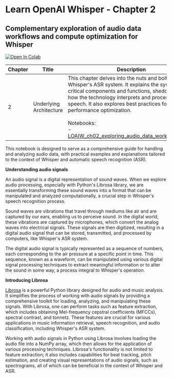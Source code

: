 # Learn OpenAI Whisper - Chapter 2
## Complementary exploration of audio data workflows and compute optimization for Whisper

[![Open In Colab](https://colab.research.google.com/assets/colab-badge.svg)](https://colab.research.google.com/drive/1Lj895IOyp0OL4RJMk3m6aPZ1w_NcPyp2)

| Chapter | Title                                           | Description                                                                                                                                                                                                                                                                         |
|---------|--------------------------------------------------|----------------------------------------------------------------------------------------------------------------------------------------------------------------------------------------------------------------------------------------------------------------------------------------|
| 2       | Underlying Architecture                          | This chapter delves into the nuts and bolts of Whisper's ASR system. It explains the system's critical components and functions, shedding light on how the technology interprets and processes human speech. It also explores best practices for performance optimization.<br><br>Notebooks:<br>- [LOAIW_ch02_exploring_audio_data_workflows.ipynb](/Chapter02/LOAIW_ch02_exploring_audio_data_workflows.ipynb)                |

This notebook is designed to serve as a comprehensive guide for handling and analyzing audio data, with practical examples and explanations tailored to the context of Whisper and automatic speech recognition (ASR).

**Understanding audio signals**

An audio signal is a digital representation of sound waves. When we explore audio processing, especially with Python's Librosa library, we are essentially transforming these sound waves into a format that can be manipulated and analyzed computationally, a crucial step in Whisper's speech recognition process.

Sound waves are vibrations that travel through mediums like air and are captured by our ears, enabling us to perceive sound. In the digital world, these vibrations are captured by microphones, which convert the analog waves into electrical signals. These signals are then digitized, resulting in a digital audio signal that can be stored, transmitted, and processed by computers, like Whisper's ASR system.

The digital audio signal is typically represented as a sequence of numbers, each corresponding to the air pressure at a specific point in time. This sequence, known as a waveform, can be manipulated using various digital signal processing techniques to extract meaningful information or to alter the sound in some way, a process integral to Whisper's operation.

**Introducing Librosa**

[Librosa](https://librosa.org/doc/latest/index.html) is a powerful Python library designed for audio and music analysis. It simplifies the process of working with audio signals by providing a comprehensive toolkit for loading, analyzing, and manipulating these signals. With Librosa, one can perform tasks such as feature extraction, which includes obtaining Mel-frequency cepstral coefficients (MFCCs), spectral contrast, and tonnetz. These features are crucial for various applications in music information retrieval, speech recognition, and audio classification, including Whisper's ASR system.

Working with audio signals in Python using Librosa involves loading the audio file into a NumPy array, which then allows for the application of various processing techniques. Librosa's functionality is not limited to feature extraction; it also includes capabilities for beat tracking, pitch estimation, and creating visual representations of audio signals, such as spectrograms, all of which can be beneficial in the context of Whisper and ASR.
